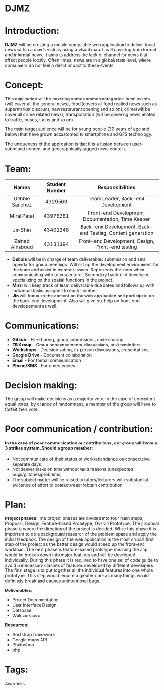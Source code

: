 # DJMZ

# Introduction:
**DJMZ** will be creating a mobile compatible web application to deliver local news within a user’s vicinity using a visual map. It will covering both formal and informal news. It aims to address the lack of channel for news that affect people locally. Often times, news are in a global/state level, where consumers do not feel a direct impact to these events. 

# Concept:
 This application will be covering some common categories: local events (will cover all the general news), food (covers all food realted news such as supermarket discount, new restaurant opening and so on), crime(will be cover all crime related news), transportation (will be covering news related to traffic, buses, trains and so on).
 
 The main target audience will be for young people (30 years of age and below) that have grown accustomed to smartphone and GPS technology.
 
 The uniqueness of the application is that it is a fusion between user-submitted content and geographically tagged news content.

# Team:
| Names          | Student Number |        Responsibilities           |
| :---------------: |:--------------:| :---------------------------------:|
| Debbie Sanchez  | 4329569        | Team Leader, Back-end Development |
| Miral Patel     | 43978281       | Front-end Development, Documentation, Time Keeper |
| Jin Shin        | 43401248       | Back-end Development, Back-end Testing, Content generation |
| Zainab Alnaboud | 43131394       | Front-end Development, Design, Front-end testing |

- **Debbie** will be in charge of team deliverables submission and sets agenda for group meetings. Will set up the development environment for the team and assist in member issues. Represents the team when communicating with tutors/lecturer. Secondary back-end developer specializing on the spatial functions in the project.
- **Miral** will keep track of team deliverable due dates and follows up with individual tasks assigned to each member.
- **Jin** will focus on the content on the web application and participate on the back-end development. Also will give out help on front-end developement as well. 

# Communications:
- **Github** -  File sharing, group submissions, code sharing
- **FB Group** - Group announcements, discussions, task reminders
- **Workshops** - Decision voting, In-person discussions, presentations
- **Google Drive** - Document collaboration
- **Email** - For formal communication
- **Phone/SMS** - For emergencies

# Decision making:
The group will make decisions as a majority vote. In the case of consistent equal votes, by chance of randomness, a member of the group will have to forfeit their vote.

# Poor communication / contribution:
#### In the case of poor communication or contributions, our group will have a **3 strikes system**. Should a group member:
- Not communicate of their status of work/attendance on consecutive separate days
- Not deliver tasks on time without valid reasons (unexpected bugs/glitches/problems)
- The subject matter will be raised to tutors/lecturers with substantial evidence of effort to contact/reach/obtain contribution.

# Plan:
**Project phases**: 
The project phases are divided into four main steps, Proposal, Design, Feature-based Prototype, Overall Prototype. The proposal phase is where the direction of the project is decided. While this phase it is important to do a background research of the problem space and apply the initial feedback. The design of the web application is the most crucial first step of the project as the better design would speed up the front-end workload. The next phase is feature-based prototype meaning the app would be broken down into major features and will be developed individually. During this phase it is required to have one set of code guide to avoid unnecessary clashes of features developed by different developers. The final stage is to put together all the individual features into one whole prototype. This step would require a greater care as many things would definitely break and causes unintentional bugs. 

**Deliverables**:
- Project Documentation
- User Interface Design
- Database
- Web services

**Resources**:
- Bootstrap framework
- Google maps API
- Photoshop
- php

# Tags:
Awarness

